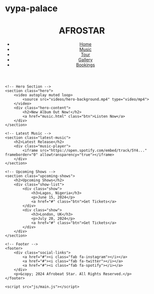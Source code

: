 # vypa-palace<!DOCTYPE html>
<html lang="en">
<head>
    <meta charset="UTF-8">
    <meta name="viewport" content="width=device-width, initial-scale=1.0">
    <title>Afrobeat Star | Official Website</title>
    <link rel="stylesheet" href="css/style.css">
    <link rel="stylesheet" href="https://cdnjs.cloudflare.com/ajax/libs/font-awesome/6.4.0/css/all.min.css">
</head>
<body>
    <!-- Header & Navigation -->
    <header>
        <div class="logo">
            <h1>AFROSTAR</h1>
        </div>
        <nav>
            <ul>
                <li><a href="index.html">Home</a></li>
                <li><a href="music.html">Music</a></li>
                <li><a href="tour.html">Tour</a></li>
                <li><a href="gallery.html">Gallery</a></li>
                <li><a href="booking.html">Bookings</a></li>
            </ul>
            <div class="menu-toggle">
                <i class="fas fa-bars"></i>
            </div>
        </nav>
    </header>

    <!-- Hero Section -->
    <section class="hero">
        <video autoplay muted loop>
            <source src="videos/hero-background.mp4" type="video/mp4">
        </video>
        <div class="hero-content">
            <h2>New Album Out Now!</h2>
            <a href="music.html" class="btn">Listen Now</a>
        </div>
    </section>

    <!-- Latest Music -->
    <section class="latest-music">
        <h2>Latest Release</h2>
        <div class="music-player">
            <iframe src="https://open.spotify.com/embed/track/5Y4..." frameborder="0" allowtransparency="true"></iframe>
        </div>
    </section>

    <!-- Upcoming Shows -->
    <section class="upcoming-shows">
        <h2>Upcoming Shows</h2>
        <div class="show-list">
            <div class="show">
                <h3>Lagos, Nigeria</h3>
                <p>June 15, 2024</p>
                <a href="#" class="btn">Get Tickets</a>
            </div>
            <div class="show">
                <h3>London, UK</h3>
                <p>July 20, 2024</p>
                <a href="#" class="btn">Get Tickets</a>
            </div>
        </div>
    </section>

    <!-- Footer -->
    <footer>
        <div class="social-links">
            <a href="#"><i class="fab fa-instagram"></i></a>
            <a href="#"><i class="fab fa-twitter"></i></a>
            <a href="#"><i class="fab fa-spotify"></i></a>
        </div>
        <p>&copy; 2024 Afrobeat Star. All Rights Reserved.</p>
    </footer>

    <script src="js/main.js"></script>
</body>
</html>

